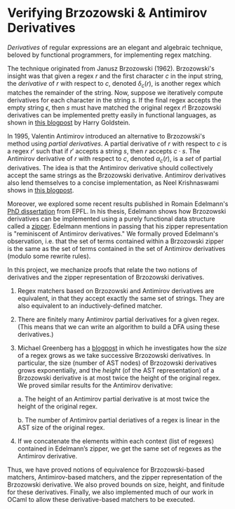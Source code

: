 # Verifying Brzozowski & Antimirov Derivatives

*Derivatives* of regular expressions are an elegant and algebraic technique, beloved by functional programmers, for implementing regex matching. 

The technique originated from Janusz Brzozowski (1962). Brzozowski's insight was that  given a regex $r$ and the first character $c$ in the input string, the *derivative* of $r$ with respect to $c$, denoted $\delta_c(r)$, is another regex which matches the remainder of the string. Now, suppose we iteratively compute derivatives for each character in the string $s$. If the final regex accepts the empty string $\epsilon$, then $s$ must have matched the original regex $r$! Brzozowski derivatives can be implemented pretty easily in functional languages, as shown in [this blogpost](https://harrisongoldste.in/languages/2017/09/30/derivatives-of-regular-expressions.html) by Harry Goldstein. 

In 1995, Valentin Antimirov introduced an alternative to Brzozowski's method using *partial derivatives*. A partial derivative of $r$ with respect to $c$ is a regex $r'$ such that if $r'$ accepts a string $s$, then $r$ accepts $c\cdot s$. The Antimirov derivative of $r$ with respect to $c$, denoted $\alpha_c(r)$, is a *set* of partial derivatives.
The idea is that the Antimirov derivative should collectively accept the same strings as the Brzozowski derivative. Antimirov derivatives also lend themselves to a concise implementation, as Neel Krishnaswami shows in [this blogpost](https://semantic-domain.blogspot.com/2013/11/antimirov-derivatives-for-regular.html).  

Moreover, we explored some recent results published in Romain Edelmann's [PhD dissertation](https://infoscience.epfl.ch/server/api/core/bitstreams/4fcb9f0f-7ac1-484f-823c-c19de39dd9ff/content) from EPFL. In his thesis, Edelmann shows how Brzozowski derivatives can be implemented using a purely functional data structure called a [zipper](https://en.wikipedia.org/wiki/Zipper_(data_structure)). Edelmann mentions in passing that his zipper representation is "reminiscent of Antimirov derivatives." We formally proved Edelmann's observation, i.e. that the set of terms contained within a Brzozowski zipper is the same as the set of terms contained in the set of Antimirov derivatives (modulo some rewrite rules). 

In this project, we mechanize proofs that relate the two notions of derivatives and the zipper representation of Brzozowski derivatives.
1. Regex matchers based on Brzozowski and Antimirov derivatives are equivalent, in that they accept exactly the same set of strings. They are also equivalent to an inductively-defined matcher.
2. There are finitely many Antimirov partial derivatives for a given regex. (This means that we can write an algorithm to build a DFA using these derivatives.)
3. Michael Greenberg has a [blogpost](https://www.weaselhat.com/post-819.html) in which he investigates how the *size* of a regex grows as we take successive Brzozowski derivatives. In particular, the size (number of AST nodes) of Brzozowski derivatives grows exponentially, and the *height* (of the AST representation) of a Brzozowski derivative is at most twice the height of the original regex. We proved similar results for the Antimirov derivative:
   
   a. The height of an Antimirov partial derivative is at most twice the height of the original regex.

   b. The number of Antimirov partial deriatives of a regex is linear in the AST size of the original regex. 
4. If we concatenate the elements within each context (list of regexes) contained in Edelmann’s zipper, we get the same set of regexes as the Antimirov derivative.

Thus, we have proved notions of equivalence for Brzozowski-based matchers, Antimirov-based matchers, and the zipper representation of the Brzozowski derivative. 
We also proved bounds on size, height, and finitude for these derivatives. Finally, we also implemented much of our work in OCaml to allow these derivative-based matchers to be executed.
